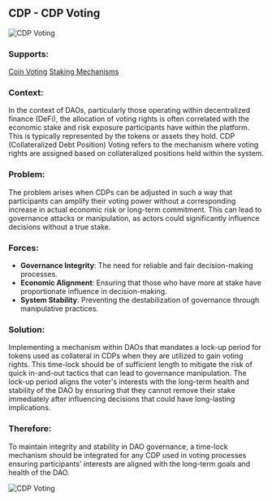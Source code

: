 ## CDP - CDP Voting

![CDP Voting](./output/illustrations/cdp_voting.png)

### Supports:

[Coin Voting](./coin_voting.html)
[Staking Mechanisms](./staking_mechanisms.html)

### Context:

In the context of DAOs, particularly those operating within decentralized finance (DeFi), the allocation of voting rights is often correlated with the economic stake and risk exposure participants have within the platform. This is typically represented by the tokens or assets they hold. CDP (Collateralized Debt Position) Voting refers to the mechanism where voting rights are assigned based on collateralized positions held within the system.

### Problem:

The problem arises when CDPs can be adjusted in such a way that participants can amplify their voting power without a corresponding increase in actual economic risk or long-term commitment. This can lead to governance attacks or manipulation, as actors could significantly influence decisions without a true stake.

### Forces:

- **Governance Integrity**: The need for reliable and fair decision-making processes.
- **Economic Alignment**: Ensuring that those who have more at stake have proportionate influence in decision-making.
- **System Stability**: Preventing the destabilization of governance through manipulative practices.

### Solution:

Implementing a mechanism within DAOs that mandates a lock-up period for tokens used as collateral in CDPs when they are utilized to gain voting rights. This time-lock should be of sufficient length to mitigate the risk of quick in-and-out tactics that can lead to governance manipulation. The lock-up period aligns the voter's interests with the long-term health and stability of the DAO by ensuring that they cannot remove their stake immediately after influencing decisions that could have long-lasting implications.

### Therefore:

To maintain integrity and stability in DAO governance, a time-lock mechanism should be integrated for any CDP used in voting processes ensuring participants' interests are aligned with the long-term goals and health of the DAO.

![CDP Voting](./output/cdp_voting_specific_graph.png)